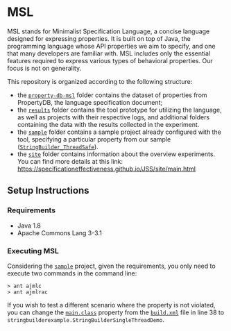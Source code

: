 # MSL

MSL stands for Minimalist Specification Language, a concise language designed for expressing properties. It is built on top of Java, the programming language whose API properties we aim to specify, and one that many developers are familiar with. MSL includes only the essential features required to express various types of behavioral properties. Our focus is not on generality.

This repository is organized according to the following structure: 

- the [`property-db-msl`](property-db-msl) folder contains the dataset of properties from PropertyDB, the language specification document;
- the [`results`](results) folder contains the tool prototype for utilizing the language, as well as projects with their respective logs, and additional folders containing the data with the results collected in the experiment. 
- the [`sample`](sample) folder contains a sample project already configured with the tool, specifying a particular property from our sample ([`StringBuilder_ThreadSafe`](https://github.com/runtimeverification/property-db/blob/master/annotated-java-api/java/lang/StringBuilder_ThreadSafe.mop)).
- the [`site`](site) folder contains information about the overview experiments. You can find more details at this link:  https://specificationeffectiveness.github.io/JSS/site/main.html

## Setup Instructions

### Requirements
- Java 1.8
- Apache Commons Lang 3-3.1

### Executing MSL

Considering the [`sample`](sample) project, given the requirements, you only need to execute two commands in the command line: 
```
> ant ajmlc
> ant ajmlrac
```

If you wish to test a different scenario where the property is not violated, you can change the [`main.class`](https://github.com/specificationeffectiveness/JSS/blob/main/sample/StringBuilder%20Single%20Thread/build.xml#L38) property from the [`build.xml`](https://github.com/specificationeffectiveness/JSS/blob/main/sample/StringBuilder%20Single%20Thread/build.xml) file in line 38 to `stringbuilderexample.StringBuilderSingleThreadDemo`.


